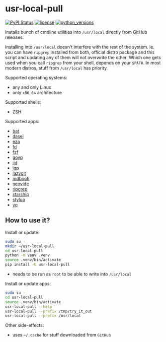 # usr-local-pull

[![PyPI Status](https://badge.fury.io/py/usr-local-pull.svg)](https://badge.fury.io/py/usr-local-pull)
[![license](https://img.shields.io/pypi/l/usr-local-pull.svg)](https://opensource.org/licenses/MIT)
[![python_versions](https://img.shields.io/pypi/pyversions/usr-local-pull.svg)](https://pypi.org/project/usr-local-pull/)

Installs bunch of cmdline utilities into `/usr/local` directly from GitHub releases.

Installing into `/usr/local` doesn't interfere with the rest of the system. Ie. you can
have `ripgrep` installed from both, official distro package and this script and updating
any of them will not overwrite the other. Which one gets used when you call `ripgrep`
from your shell, depends on your `$PATH`. In most modern distros, stuff from
`/usr/local` has priority.

Supported operating systems:

- any and only Linux
- only `x86_64` architecture

Supported shells:

- ZSH

Supported apps:

- [bat](https://github.com/TomWright/dasel)
- [dasel](https://github.com/starship/starship)
- [eza](https://github.com/eza-community/eza)
- [fd](https://github.com/sharkdp/fd)
- [fzf](https://github.com/junegunn/fzf)
- [goyq](https://github.com/itchyny/gojq)
- [jid](https://github.com/simeji/jid)
- [jqp](https://github.com/noahgorstein/jqp)
- [lazygit](https://github.com/jesseduffield/lazygit)
- [mdbook](https://github.com/rust-lang/mdBook)
- [neovide](https://github.com/neovide/neovide)
- [ripgrep](https://github.com/BurntSushi/ripgrep)
- [starship](https://github.com/starship/starship)
- [stylua](https://github.com/JohnnyMorganz/StyLua)
- [yq](https://github.com/starship/starship)

## How to use it?

Install or update:

```sh
sudo su -
mkdir ~/usr-local-pull
cd usr-local-pull
python -m venv .venv
source .venv/bin/activate
pip install -U usr-local-pull
```

- needs to be run as `root` to be able to write into `/usr/local`

Install or update apps:

```sh
sudo su -
cd usr-local-pull
source .venv/bin/activate
usr-local-pull --help
usr-local-pull --prefix /tmp/try_it_out
usr-local-pull --prefix /usr/local
```

Other side-effects:

- uses `~/.cache` for stuff downloaded from `GitHub`
